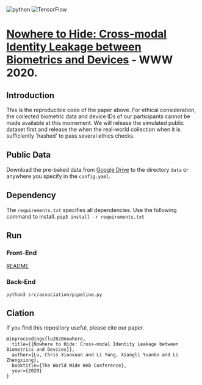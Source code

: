 ![python](https://img.shields.io/badge/python-v3.7-blue) ![TensorFlow](https://img.shields.io/badge/tensorflow-2.1-orange)

# [Nowhere to Hide: Cross-modal Identity Leakage between Biometrics and Devices](https://arxiv.org/pdf/2001.08211.pdf) - WWW 2020.

## Introduction

This is the reproducible code of the paper above. For ethical consideration, the collected biometric data and device IDs of our participants cannot be made available at this momement. We will release the simulated public dataset first and release the when the real-world collection when it is sufficiently 'hashed' to pass several ethics checks. 

## Public Data

Download the pre-baked data from [Google Drive](https://drive.google.com/drive/folders/19MJp8_KDesW39J8QlqNqDIGGnBF_jh3L?usp=sharing) to the directory `data` or anywhere you specify in the `config.yaml`.

## Dependency

The `requirements.txt` specifies all dependencies. Use the following command to install. `pip3 install -r requirements.txt`

## Run

### Front-End

[README](src/eavesdropping/README.md)

### Back-End

`python3 src/association/pipeline.py`

## Ciation

If you find this repository useful, please cite our paper.

```
@inproceedings{lu2020nowhere,
  title={{Nowhere to Hide: Cross-modal Identity Leakage between Biometrics and Devices}},
  author={Lu, Chris Xiaoxuan and Li Yang, Xiangli Yuanbo and Li Zhengxiong},
  booktitle={The World Wide Web Conference},
  year={2020}
}
```

